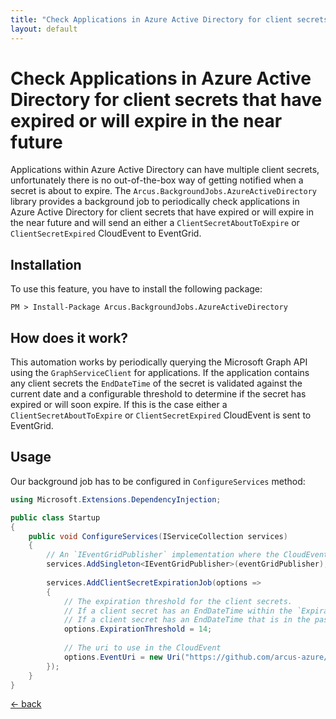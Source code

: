 ```yaml
---
title: "Check Applications in Azure Active Directory for client secrets that have expired or will expire in the near future"
layout: default
---
```


# Check Applications in Azure Active Directory for client secrets that have expired or will expire in the near future

Applications within Azure Active Directory can have multiple client secrets, unfortunately there is no out-of-the-box way of getting notified when a secret is about to expire. 
The `Arcus.BackgroundJobs.AzureActiveDirectory` library provides a background job to periodically check applications in Azure Active Directory for client secrets that have expired or will expire in the near future and will send an either a `ClientSecretAboutToExpire` or `ClientSecretExpired` CloudEvent to EventGrid.

## Installation

To use this feature, you have to install the following package:

```shell
PM > Install-Package Arcus.BackgroundJobs.AzureActiveDirectory
```

## How does it work?

This automation works by periodically querying the Microsoft Graph API using the `GraphServiceClient` for applications. If the application contains any client secrets the `EndDateTime` of the secret is validated against the current date and a configurable threshold to determine if the secret has expired or will soon expire.
If this is the case either a `ClientSecretAboutToExpire` or `ClientSecretExpired` CloudEvent is sent to EventGrid.

## Usage

Our background job has to be configured in `ConfigureServices` method:

```csharp
using Microsoft.Extensions.DependencyInjection;

public class Startup
{
    public void ConfigureServices(IServiceCollection services)
    {
        // An `IEventGridPublisher` implementation where the CloudEvents are sent to
        services.AddSingleton<IEventGridPublisher>(eventGridPublisher);
    
        services.AddClientSecretExpirationJob(options => 
        {
            // The expiration threshold for the client secrets. 
            // If a client secret has an EndDateTime within the `ExpirationThreshold` a `ClientSecretAboutToExpire` CloudEvent is used.
            // If a client secret has an EndDateTime that is in the past a `ClientSecretExpired` event is used.
            options.ExpirationThreshold = 14;
            
            // The uri to use in the CloudEvent
            options.EventUri = new Uri("https://github.com/arcus-azure/arcus.backgroundjobs");
        });
    }
}
```

[&larr; back](/)
